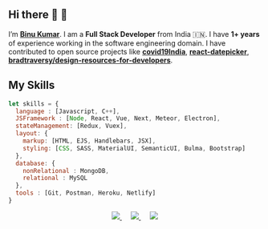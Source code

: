## Hi there 👋 :pray: 
I’m <b>[Binu Kumar](https://www.binu.live)</b>. I am a <b>Full Stack Developer</b> from India :india:. I have <b>1+ years</b> of experience working in the software engineering domain. I have contributed to open source projects like <b><a href="https://github.com/covid19india/covid19india-react">covid19India</a></b>, <b><a href="https://github.com/Hacker0x01/react-datepicker">react-datepicker</a></b>, <b><a href="https://github.com/bradtraversy/design-resources-for-developers">bradtraversy/design-resources-for-developers</a></b>.

## My Skills
```js
let skills = {
  language : [Javascript, C++],
  JSFramework : [Node, React, Vue, Next, Meteor, Electron],
  stateManagement: [Redux, Vuex],
  layout: {
    markup: [HTML, EJS, Handlebars, JSX],
    styling: [CSS, SASS, MaterialUI, SemanticUI, Bulma, Bootstrap]
  },
  database: {
    nonRelational : MongoDB,
    relational : MySQL
  },
  tools : [Git, Postman, Heroku, Netlify]
}
```

<p align="center">
    <a href="https://www.binu.live" alt="portfolio">
        <img src="https://img.shields.io/badge/Portfolio-Binu42-brightgreen.svg" />
    </a>&emsp;
    <a href="https://www.linkedin.com/in/binu-kumar-5a7038146/" alt="LinkedIn">
        <img src="https://img.shields.io/badge/-BinuKumar-blue?style=social&logo=Linkedin&logoColor=blue" />
    </a>&emsp;
    <a href="mailto:kbinu42@gmail.com" alt="LinkedIn">
        <img src="https://img.shields.io/badge/-GMail-c14438?style=social&logo=Gmail&logoColor=red" />
    </a>
</p>
